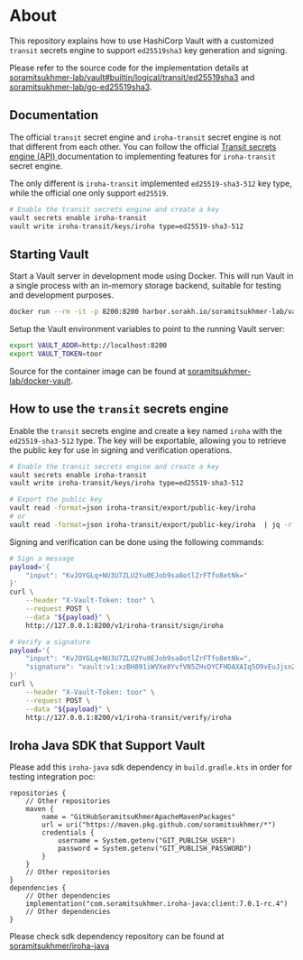 # About

This repository explains how to use HashiCorp Vault with a customized `transit` secrets engine to support `ed25519sha3` key generation and signing.

Please refer to the source code for the implementation details at [soramitsukhmer-lab/vault#builtin/logical/transit/ed25519sha3](https://github.com/soramitsukhmer-lab/vault/tree/builtin/logical/transit/ed25519sha3) and [soramitsukhmer-lab/go-ed25519sha3](https://github.com/soramitsukhmer-lab/go-ed25519sha3).

## Documentation

The official `transit` secret engine and `iroha-transit` secret engine is not that different from each other. You can follow the official [Transit secrets engine (API)
](https://developer.hashicorp.com/vault/api-docs/secret/transit#transit-secrets-engine-api) documentation to implementing features for  `iroha-transit` secret engine.

The only different is `iroha-transit` implemented `ed25519-sha3-512` key type, while the official one only support `ed25519`.

```bash
# Enable the transit secrets engine and create a key
vault secrets enable iroha-transit
vault write iroha-transit/keys/iroha type=ed25519-sha3-512
```

## Starting Vault

Start a Vault server in development mode using Docker. This will run Vault in a single process with an in-memory storage backend, suitable for testing and development purposes.
```bash
docker run --rm -it -p 8200:8200 harbor.sorakh.io/soramitsukhmer-lab/vault:dev server -dev -dev-root-token-id=toor
```

Setup the Vault environment variables to point to the running Vault server:
```bash
export VAULT_ADDR=http://localhost:8200
export VAULT_TOKEN=toor
```

Source for the container image can be found at [soramitsukhmer-lab/docker-vault](https://github.com/soramitsukhmer-lab/docker-vault).

## How to use the `transit` secrets engine

Enable the `transit` secrets engine and create a key named `iroha` with the `ed25519-sha3-512` type. The key will be exportable, allowing you to retrieve the public key for use in signing and verification operations.

```bash
# Enable the transit secrets engine and create a key
vault secrets enable iroha-transit
vault write iroha-transit/keys/iroha type=ed25519-sha3-512

# Export the public key
vault read -format=json iroha-transit/export/public-key/iroha
# or
vault read -format=json iroha-transit/export/public-key/iroha  | jq -r '.data.keys["1"]'
```

Signing and verification can be done using the following commands:
```bash
# Sign a message
payload='{
    "input": "KvJOYGLq+NU3U7ZLU2Yu0EJob9sa8otlZrFTfo8etNk="
}'
curl \
    --header "X-Vault-Token: toor" \
    --request POST \
    --data "${payload}" \
    http://127.0.0.1:8200/v1/iroha-transit/sign/iroha
```

```bash
# Verify a signature
payload='{
    "input": "KvJOYGLq+NU3U7ZLU2Yu0EJob9sa8otlZrFTfo8etNk=",
    "signature": "vault:v1:xzBH891iWVXe8YvfVN5ZHvDYCFHDAXAIq5O9vEuJjsn2BJ/D4nvHfhqcvjJiNwhPPKUObFT7t9G6FmA3kMFgDw=="
}'
curl \
    --header "X-Vault-Token: toor" \
    --request POST \
    --data "${payload}" \
    http://127.0.0.1:8200/v1/iroha-transit/verify/iroha
```

## Iroha Java SDK that Support Vault
Please add this `iroha-java` sdk dependency in `build.gradle.kts` in order for testing integration poc:
```
repositories {
    // Other repositories
    maven {
        name = "GitHubSoramitsuKhmerApacheMavenPackages"
        url = uri("https://maven.pkg.github.com/soramitsukhmer/*")
        credentials {
            username = System.getenv("GIT_PUBLISH_USER")
            password = System.getenv("GIT_PUBLISH_PASSWORD")
        }
    }
    // Other repositories
}
dependencies {
    // Other dependencies
    implementation("com.soramitsukhmer.iroha-java:client:7.0.1-rc.4")
    // Other dependencies
}
```
Please check sdk dependency repository can be found at [soramitsukhmer/iroha-java](https://github.com/soramitsukhmer/iroha-java)
